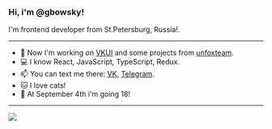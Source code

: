 ### Hi, i'm @gbowsky!

I'm frontend developer from St.Petersburg, Russia!. 

---


- 📱  Now I'm working on [VKUI](github.com/VKCOM/VKUI) and some projects from [unfoxteam](https://unfox.team).
- 💻  I know React, JavaScript, TypeScript, Redux.
- 📫  You can text me there: [VK](https://vk.com/gbowsky), [Telegram](https://t.me/gbowsky).
- 🐱  I love cats!
- 🍕  At September 4th i'm going 18!

---

<a href="https://github.com/anuraghazra/convoychat">
  <img align="center" src="https://github-readme-stats.vercel.app/api?username=gbowsky&count_private=true&show_icons=true" />
</a>
